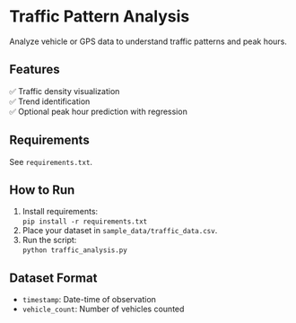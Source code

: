 # Traffic Pattern Analysis

Analyze vehicle or GPS data to understand traffic patterns and peak hours.

## Features
✅ Traffic density visualization  
✅ Trend identification  
✅ Optional peak hour prediction with regression  

## Requirements
See `requirements.txt`.

## How to Run
1. Install requirements:  
   `pip install -r requirements.txt`  
2. Place your dataset in `sample_data/traffic_data.csv`.  
3. Run the script:  
   `python traffic_analysis.py`  

## Dataset Format
- `timestamp`: Date-time of observation  
- `vehicle_count`: Number of vehicles counted  
